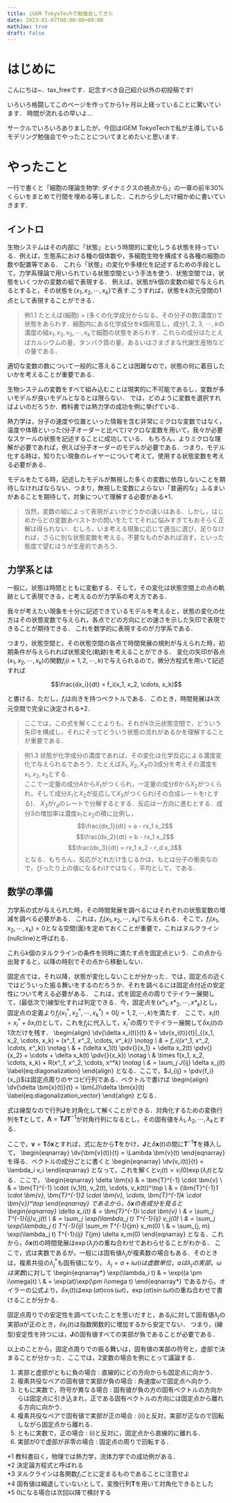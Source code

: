 ```yaml
---
title: iGEM TokyoTechで勉強会してきた
date: 2023-01-07T00:00:00+09:00
mathJax: true
draft: False
---
```


# はじめに
こんにちは~．tax_freeです．記念すべき自己紹介以外の初投稿です!

いろいろ格闘してこのページを作ってから1ヶ月以上経っていることに驚いています．
時間が流れるの早いよ...

サークルでいろいろありましたが，今回はiGEM TokyoTechで私が主導しているモデリング勉強会でやったことについてまとめたいと思います．

<!--more-->
# やったこと
一行で書くと「細胞の理論生物学: ダイナミクスの視点から」の一章の前半30%くらいをまとめて行間を埋める等しました．これから少しだけ細かめに書いていきます．

## イントロ
生物システムはその内部に「状態」という時間的に変化しうる状態を持っている．例えば，生態系における種の個体数や，多細胞生物を構成する各種の細胞の数や配置等である．
これら「状態」の変化や多様化を記述するための手段として，力学系理論で用いられている状態空間という手法を使う．状態空間では，状態をいくつかの変数の組で表現する．
例えば，状態が$k$個の変数の組で与えられるとすると，その状態を$\{x_1, x_2, \cdots, x_k\}$で表す.こうすれば，状態を$k$次元空間の1点として表現することができる．

>例1.1
>たとえば(細胞) = (多くの化学成分からなる，その分子の数(濃度))で状態をあらわす．細胞内にある化学成分を$k$個用意し，成分1, 2, 3, $\cdots$, $k$の濃度の組$x_1, x_2, x_3, \cdots, x_k$で細胞の状態をあらわす．これらの成分はたとえばカルシウムの量，タンパク質の量，あるいはさまざまな代謝生産物などの量である．

適切な変数の数について一般的に答えることは困難なので，状態の何に着目したいかを考えることが重要である．

生物システムの変数をすべて組み込むことは現実的に不可能であるし，変数が多いモデルが良いモデルとなるとは限らない．
では，どのように変数を選択すればよいのだろうか．教科書では熱力学の成功を例に挙げている．

熱力学は，分子の速度や位置といった情報を含む非常にミクロな変数ではなく，温度や体積といった(分子オーダーと比べて)マクロな変数を用いて，我々が必要なスケールの状態を記述することに成功している．
もちろん，よりミクロな理解が必要であれば，例えば分子オーダーのモデルが必要である．つまり，モデル化する時は，知りたい現象のレイヤーについて考えて，使用する状態変数を考える必要がある．

モデルをたてる時，記述したモデルが無視した多くの変数に依存しないことを期待しなければならない．つまり，無視した変数によらない「普遍的な」ふるまいがあることを期待して，対象について理解する必要がある*1．

>当然，変数の組によって表現がよいかどうかの違いはある．しかし，はじめからどの変数あベストかの問いをたててそれに悩みすぎてもおそらく正解は得られない．むしろ，いま考える現象に応じて適当に選び，足りなければ，さらに別な状態変数を考える，不要なものがあれば消す，といった態度で望むほうが生産的であろう．

## 力学系とは
一般に，状態は時間とともに変動する．そして，その変化は状態空間上の点の軌跡として表現できる，と考えるのが力学系の考え方である．

我々が考えたい現象を十分に記述できているモデルを考えると，状態の変化の仕方はその状態変数で与えられ，各点でどの方向にどの速さを示した矢印で表現できることが期待できる．
これを数学的に表現するのが力学系である．

つまり，状態空間と，その状態空間の各点で時間発展の規則が与えられた時，初期条件が与えられれば状態変化(軌跡)を考えることができる．
変化の矢印が各点$(x_1, x_2, \cdots, x_k)$の関数$f_i (i = 1, 2, \cdots, k)$で与えられるので，微分方程式を用いて記述すれば

$$\frac{dx_i}{dt} = f_i(x_1, x_2, \cdots, x_k)$$

と書ける．ただし，$f_i$は向きを持つベクトルである．このとき，時間発展は$k$次元空間で完全に決定される*2．

> ここでは，この式を解くことよりも，それが$k$次元状態空間で，どういう矢印を構成し，それにそってどういう状態の流れがあるかを理解することが重要である．

> 例1.3 状態が化学成分の濃度であれば，その変化は化学反応による濃度変化で与えられるであろう．たとえば$X_1, X_2, X_3$の3成分を考えその濃度を$x_1, x_2, x_3$とする．<br>
ここで一定量の成分$A$から$X_1$がつくられ，一定量の成分$B$から$X_2$がつくられ，そして成分$X_1$と$X_2$が反応して$X_3$がつくられ(その合成レートをrとする)．
$X_3$が$r_d$のレートで分解するとする．反応は一方向に進むとする．成分3の増加率は濃度$x_1$と$x_2$の積に比例し，
$$\frac{dx_1}{dt} = a - rx_1 x_2$$
$$\frac{dx_2}{dt} = b - rx_1 x_2$$
$$\frac{dx_3}{dt} = rx_1 x_2 - r_d x_3$$
となる．もちろん，反応がどれだけ生じるかは，もとは分子の衝突なので，ぴったり上の値になるわけではなく，平均として，である．

## 数学の準備
力学系の式が与えられた時，その時間発展を調べるにはそれぞれの状態変数の増減を調べる必要がある．
これは，$f_i(x_1, x_2, \cdots, x_k)$で与えられる．そこで，$f_i(x_1, x_2, \cdots, x_k) = 0$となる空間(面)を定めておくことが重要で，これはヌルクライン(nullcline)と呼ばれる．

これら$k$個のヌルクラインの条件を同時に満たす点を固定点という．この点から出発すると，以降の時刻でその点から移動しない．

固定点では，それ以降，状態が変化しないことが分かった．では，固定点の近くではどういった振る舞いをするのだろうか．それを調べるには固定点付近の安定性について考える必要がある．
これは，式を固定点の周りでテイラー展開して，(最低次で)線型化すれば判定できる．今，固定点を$(x*_1, x*_2, \cdots, x*_k)$とし，固定点の定義より$f_j(x^*_1, x^*_2, \cdots, x^*_k) = 0 (j = 1, 2, \cdots, k)$を満たす．
ここで，$x_i(t) = x^*_i + \delta x_i(t)$として，これを$f_j$に代入して，$x^*_i$の周りでテイラー展開して$\delta x_i(t)$の1次だけを残す．
\begin{align}
    \dv{\delta x_i(t)}{t} & = \dv{x_i(t)}{t}|_{(x_1, x_2, \cdots, x_k) = (x^*_1, x^*_2, \cdots, x^*_k)} \notag \\
        & = f_i((x^*_1, x^*_2, \cdots, x^*_k)) \notag \\
        & + (\delta x_1(t) \pdv{}{x_1} + \delta x_2(t) \pdv{}{x_2} + \cdots + \delta x_k(t) \pdv{}{x_k}) \notag \\
        & \times f(x_1, x_2, \cdots, x_k) + R(x^*_1, x^*_2, \cdots, x^*_k) \notag \\
        & = \sum_j J_{ij} \delta x_j(t)
        \label{eq:diagonalization}
\end{align}
となる．ここで，$J_{ij} = \pdv{f_i}{x_j}$は固定点周りのヤコビ行列である．ベクトルで書けば
\begin{align}
    \dv{\delta \bm{x}(t)}{t} = \bm{J}\delta \bm{x}(t)
    \label{eq:diagonalization_vector}
\end{align}
となる．

式は線型なので行列$\bm{J}$を対角化して解くことができる．対角化するための変換行列を$\bm{T}$として，$\bm{\Lambda} = \bm{TJT}^{-1}$が対角行列になるとし，その固有値を$\lambda_1, \lambda_2, \cdots, \lambda_k$とする．

ここで，$\bm{v} = \bm{T}\delta \bm{x}$とすれば，式に左から$\bm{T}$をかけ，$\bm{J}$と$\delta \bm{x}(t)$の間に$\bm{T}^{-1}\bm{T}$を挿入して，
\begin{eqnarray}
    \dv{\bm{v}(t)}{t} = \Lambda \bm{v}(t)
\end{eqnarray}
を得る．ベクトルの成分ごとに書くと
\begin{eqnarray}
    \dv{v_i(t)}{t} = \lambda_i v_i
\end{eqnarray}
となって，これを解くと$v_i(t) = v_i(0)\exp(\lambda_i t)$となる．ここで，
\begin{eqnarray}
    \delta \bm{x} & = \bm{T}^{-1} \cdot \bm{v} \\
        & = \bm{T}^{-1} \cdot (v_1(t), v_2(t), \cdots, v_k(t))^\top \\
        & = (\bm{T}^{-1}_1 \cdot \bm{v}, \bm{T}^{-1}_2 \cdot \bm{v}, \cdots, \bm{T}^{-1}_k \cdot \bm{v})^\top
\end{eqnarray}
であるから，$\delta \bm{x}$の各成分を見ると
\begin{eqnarray}
    \delta x_i(t) & = \bm{T}^{-1}_i \cdot \bm{v} \\
    & = \sum_j T^{-1}_{ij}v_j(t) \\
    & = \sum_j \exp(\lambda_j t) T^{-1}_{ij} v_j(0) \\
    & = \sum_j \exp(\lambda_j t) T^{-1}_{ij} \sum_m T^{-1}_{jm} x_m(0) \\
    & = \sum_{j, m} \exp(\lambda_j t) T^{-1}_{ij} T_{jm} \delta x_m(0)
\end{eqnarray}
となる．これから，$\delta \bm{x}(t)$の時間発展は$\exp(\lambda_j t)$の重ね合わせであわらせることがわかる．
ここで，式は実数であるが，一般には固有値$\lambda_j$が複素数の場合もある．そのときは，複素共役の$\lambda_j^*$も固有値になり，
$\lambda_j = a + i\omega (iは虚数単位，aは\lambda_jの実部，\omega は実数)$に対して
\begin{eqnarray*}
    \exp(\lambda_i t) & = \exp((a \pm i\omega)t) \\
        & = \exp(at)\exp(\pm i\omega t)
\end{eqnarray*}
であるから，オイラーの公式より，$\delta x_i(t)$は$\exp(at)\cos(\omega t)，\exp(at)\sin(\omega t)$の重ね合わせで書けることが分かる．

固定点周りでの安定性を調べていたことを思いだすと，ある$j$に対して固有値$\lambda_j$の実部$a$が正のとき，$\delta x_i(t)$は指数関数的に増加するから安定でない．
つまり，(線型)安定性を持つには，$\bm{J}$の固有値すべての実部が負であることが必要である．

以上のことから，固定点周りでの振る舞いは，固有値の実部の符号と，虚部で決まることが分かった．ここでは，2変数の場合を例にとって議論する．


1. 実部と虚部がともに負の場合 : 直線的にどの方向からも固定点に向かう．
2. 複素共役なペアの固有値で実部が負の場合 : 角速度$\omega$で固定点へ向かう．
3. ともに実数で，符号が異なる場合 : 固有値が負の方の固有ベクトルの方向からは固定点に引き込まれ，正である固有ベクトルの方向には固定点から離れる方向に向かう．
4. 複素共役なペアで固有値で実部が正の場合 : (ii)と反対，実部が正なので回転しながら固定点から離れる．
5. ともに実数で，正の場合 : (i)と反対に，固定点から直線的に離れる．
6. 実部が0で虚部が非零の場合 : 固定点の周りで回転する．





*1 教科書曰く，物理では熱力学，流体力学での成功例がある．  
*2 決定論方程式と呼ばれる  
*3 ヌルクラインは各関数$f_i$ごとに定まるものであることに注意せよ  
*4 固有値は縮退していないとして，変換行列$\bm{T}$を用いて対角化できるとした  
*5 0になる場合は次回以降で検討する